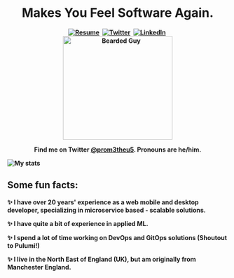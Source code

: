 <p>
  <h1 align="center"><b>Makes You Feel Software Again.</h1>
</p>

<p align="center">
<a href="https://prom3theu5.github.io/resume/"><img src="https://img.shields.io/badge/website-000000?style=for-the-badge&logo=About.me&logoColor=white" alt="Resume" /></a>&nbsp;
<a href="https://twitter.com/prom3theu5"><img src="https://img.shields.io/badge/Twitter-1DA1F2?style=for-the-badge&logo=twitter&logoColor=white" alt="Twitter" /></a>&nbsp;
<a href="https://www.linkedin.com/in/davidsekula/"><img src="https://img.shields.io/badge/LinkedIn-0077B5?style=for-the-badge&logo=linkedin&logoColor=white" alt="LinkedIn" /></a>&nbsp;
<br/>

<img alt="Bearded Guy" border="0" height="236" src="https://prom3theu5.github.io/resume/img/me-smaller.jpg" title="Some Bearded Guy" width="250" />
<br/>

<p align="center">Find me on Twitter <a href="http://twitter.com/prom3theu5">@prom3theu5</a>. Pronouns are he/him.</p>

</p>

![My stats](https://github-readme-stats.vercel.app/api?username=prom3theu5&show_icons=true&theme=nightowl)

## Some fun facts:

✨ I have over 20 years' experience as a web mobile and desktop developer, specializing in microservice based - scalable solutions.

✨ I have quite a bit of experience in applied ML.

✨ I spend a lot of time working on DevOps and GitOps solutions (Shoutout to Pulumi!)

✨ I live in the North East of England (UK), but am originally from Manchester England.

